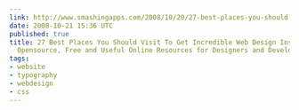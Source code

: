 ```yaml
---
link: http://www.smashingapps.com/2008/10/20/27-best-places-you-should-visit-to-get-incredible-web-design-inspiration.html
date: 2008-10-21 15:36 UTC
published: true
title: 27 Best Places You Should Visit To Get Incredible Web Design Inspiration! -
  Opensource, Free and Useful Online Resources for Designers and Developers
tags:
- website
- typography
- webdesign
- css
---
```



